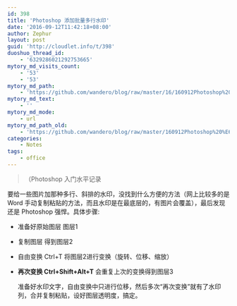 ```yaml
---
id: 398
title: 'Photoshop 添加批量多行水印'
date: '2016-09-12T11:42:18+08:00'
author: Zephur
layout: post
guid: 'http://cloudlet.info/t/398'
duoshuo_thread_id:
    - '6329286021292753665'
mytory_md_visits_count:
    - '53'
    - '53'
mytory_md_path:
    - 'https://github.com/wandero/blog/raw/master/16/160912Photoshop%20%E6%B7%BB%E5%8A%A0%E6%89%B9%E9%87%8F%E5%A4%9A%E8%A1%8C%E6%B0%B4%E5%8D%B0.md'
mytory_md_text:
    - ''
mytory_md_mode:
    - url
mytory_md_path_old:
    - 'https://github.com/wandero/blog/raw/master/160912Photoshop%20%E6%B7%BB%E5%8A%A0%E6%89%B9%E9%87%8F%E5%A4%9A%E8%A1%8C%E6%B0%B4%E5%8D%B0.md'
categories:
    - Notes
tags:
    - office
---
```


> （Photoshop 入门水平记录

要给一些图片加那种多行、斜排的水印，没找到什么方便的方法（网上比较多的是Word 手动复制粘贴的方法，而且水印是在最底层的，有图片会覆盖），最后发现还是 Photoshop 强悍。具体步骤:

- 准备好原始图层 图层1
- 复制图层 得到图层2
- 自由变换 Ctrl+T 将图层2进行变换（旋转、位移、缩放）
- **再次变换 Ctrl+Shift+Alt+T** 会重复上次的变换得到图层3
    
    准备好水印文字，自由变换中只进行位移，然后多次“再次变换”就有了水印列，合并复制粘贴，设好图层透明度，搞定。